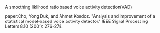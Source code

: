 A smoothing liklihood ratio based voice activity detection(VAD)

paper:Cho, Yong Duk, and Ahmet Kondoz. "Analysis and improvement of a statistical model-based voice activity detector." IEEE Signal Processing Letters 8.10 (2001): 276-278.
